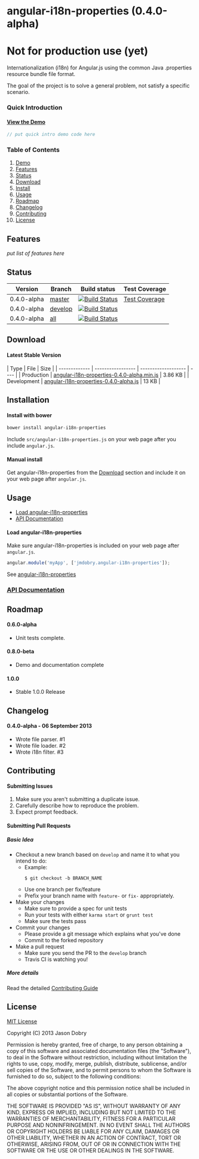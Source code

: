 angular-i18n-properties (0.4.0-alpha)
=======================

# Not for production use (yet)

Internationalization (i18n) for Angular.js using the common Java .properties resource bundle file format.

The goal of the project is to solve a general problem, not satisfy a specific scenario.

### Quick Introduction

#### [View the Demo](http://jmdobry.github.io/angular-i18n-properties/demo/)

```javascript
// put quick intro demo code here
```

### Table of Contents
1. [Demo](http://jmdobry.github.io/angular-i18n-properties/demo/)
1. [Features](#features)
1. [Status](#status)
1. [Download](#download)
1. [Install](#installation)
1. [Usage](#usage)
1. [Roadmap](#roadmap)
1. [Changelog](#changelog)
1. [Contributing](#contributing)
1. [License](#license)

<a name='features'></a>
## Features

_put list of features here_

<a name='status'></a>
## Status
| Version | Branch  | Build status                                                                                                                                                              | Test Coverage |
| ------- | ------- | ------------------------------------------------------------------------------------------------------------------------------------------------------------------------- | ------------- |
| 0.4.0-alpha   | [master](https://github.com/jmdobry/angular-i18n-properties)  | [![Build Status](https://travis-ci.org/jmdobry/angular-i18n-properties.png?branch=master)](https://travis-ci.org/jmdobry/angular-i18n-properties) | [Test Coverage](http://jmdobry.github.io/angular-i18n-properties/coverage/) |
| 0.4.0-alpha   | [develop](https://github.com/jmdobry/angular-i18n-properties/tree/develop) | [![Build Status](https://travis-ci.org/jmdobry/angular-i18n-properties.png?branch=develop)](https://travis-ci.org/jmdobry/angular-i18n-properties) | |
| 0.4.0-alpha   | [all](https://drone.io/github.com/jmdobry/angular-i18n-properties) | [![Build Status](https://drone.io/github.com/jmdobry/angular-i18n-properties/status.png)](https://drone.io/github.com/jmdobry/angular-i18n-properties/latest)

<a name='download'></a>
## Download

#### Latest Stable Version
| Type          | File | Size |
| ------------- | ----------------- | ------------------- | ---- |
| Production    | [angular-i18n-properties-0.4.0-alpha.min.js](https://raw.github.com/jmdobry/angular-i18n-properties/master/dist/angular-i18n-properties-0.4.0-alpha.min.js) | 3.86 KB |
| Development   | [angular-i18n-properties-0.4.0-alpha.js](https://raw.github.com/jmdobry/angular-i18n-properties/master/dist/angular-i18n-properties-0.4.0-alpha.js) | 13 KB |

<a name='installation'></a>
## Installation

#### Install with bower
```javascript
bower install angular-i18n-properties
```

Include `src/angular-i18n-properties.js` on your web page after you include `angular.js`.

#### Manual install
Get angular-i18n-properties from the [Download](#download) section and include it on your web page after `angular.js`.

<a name='usage'></a>
## Usage

- [Load angular-i18n-properties](#load-angular-i18n-properties)
- [API Documentation](http://jmdobry.github.io/angular-i18n-properties/docs/)

<a name='load-angular-i18n-properties'></a>
#### Load angular-i18n-properties
Make sure angular-i18n-properties is included on your web page after `angular.js`.
```javascript
angular.module('myApp', ['jmdobry.angular-i18n-properties']);
```
See [angular-i18n-properties](http://jmdobry.github.io/angular-i18n-properties/docs/module-angular-i18n-properties.html)

### [API Documentation](http://jmdobry.github.io/angular-i18n-properties/docs/)

<a name='roadmap'></a>
## Roadmap

#### 0.6.0-alpha
- Unit tests complete.

#### 0.8.0-beta
- Demo and documentation complete

#### 1.0.0
- Stable 1.0.0 Release

<a name='changelog'></a>
## Changelog

#### 0.4.0-alpha - 06 September 2013
- Wrote file parser. #1
- Wrote file loader. #2
- Wrote i18n filter. #3

<a name='contributing'></a>
## Contributing

#### Submitting Issues
1. Make sure you aren't submitting a duplicate issue.
2. Carefully describe how to reproduce the problem.
3. Expect prompt feedback.

#### Submitting Pull Requests

##### Basic Idea
- Checkout a new branch based on `develop` and name it to what you intend to do:
  - Example:
    ````
    $ git checkout -b BRANCH_NAME
    ````
  - Use one branch per fix/feature
  - Prefix your branch name with `feature-` or `fix-` appropriately.
- Make your changes
  - Make sure to provide a spec for unit tests
  - Run your tests with either `karma start` or `grunt test`
  - Make sure the tests pass
- Commit your changes
  - Please provide a git message which explains what you've done
  - Commit to the forked repository
- Make a pull request
  - Make sure you send the PR to the `develop` branch
  - Travis CI is watching you!

##### More details
Read the detailed [Contributing Guide](https://github.com/jmdobry/angular-i18n-properties/blob/master/CONTRIBUTING.md)

<a name='license'></a>
## License
[MIT License](https://github.com/jmdobry/angular-i18n-properties/blob/master/LICENSE)

Copyright (C) 2013 Jason Dobry

Permission is hereby granted, free of charge, to any person obtaining a copy of
this software and associated documentation files (the "Software"), to deal in
the Software without restriction, including without limitation the rights to
use, copy, modify, merge, publish, distribute, sublicense, and/or sell copies
of the Software, and to permit persons to whom the Software is furnished to do
so, subject to the following conditions:

The above copyright notice and this permission notice shall be included in all
copies or substantial portions of the Software.

THE SOFTWARE IS PROVIDED "AS IS", WITHOUT WARRANTY OF ANY KIND, EXPRESS OR
IMPLIED, INCLUDING BUT NOT LIMITED TO THE WARRANTIES OF MERCHANTABILITY, FITNESS
FOR A PARTICULAR PURPOSE AND NONINFRINGEMENT. IN NO EVENT SHALL THE AUTHORS OR
COPYRIGHT HOLDERS BE LIABLE FOR ANY CLAIM, DAMAGES OR OTHER LIABILITY, WHETHER
IN AN ACTION OF CONTRACT, TORT OR OTHERWISE, ARISING FROM, OUT OF OR IN
CONNECTION WITH THE SOFTWARE OR THE USE OR OTHER DEALINGS IN THE SOFTWARE.